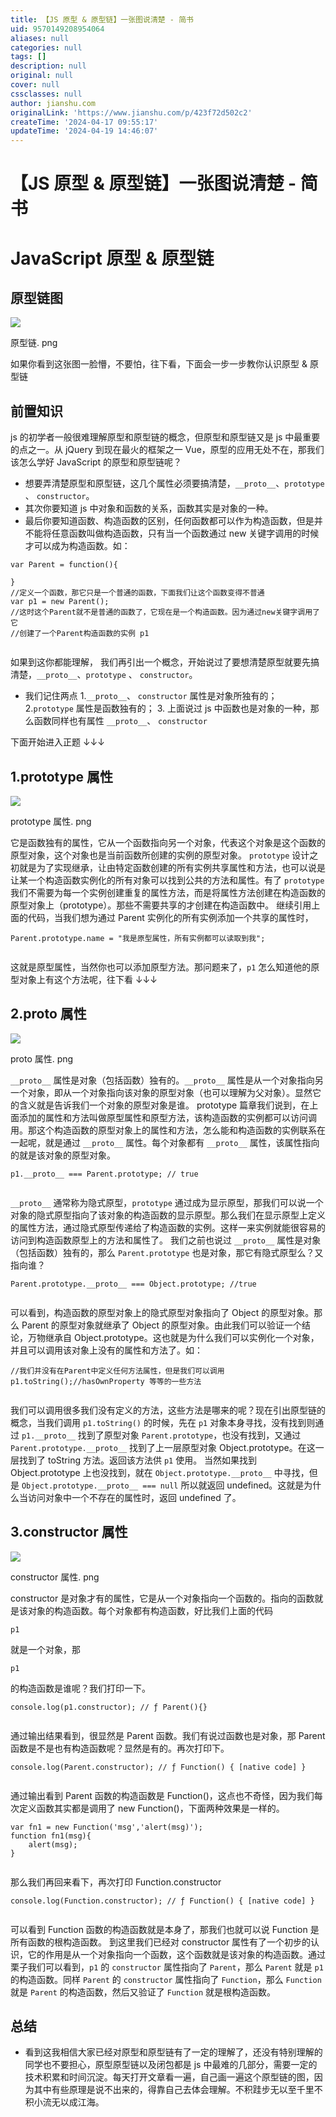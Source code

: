 ```yaml
---
title: 【JS 原型 & 原型链】一张图说清楚 - 简书
uid: 9570149208954064
aliases: null
categories: null
tags: []
description: null
original: null
cover: null
cssclasses: null
author: jianshu.com
originalLink: 'https://www.jianshu.com/p/423f72d502c2'
createTime: '2024-04-17 09:55:17'
updateTime: '2024-04-19 14:46:07'
---
```


# 【JS 原型 & 原型链】一张图说清楚 - 简书

# JavaScript 原型 & 原型链

## 原型链图

![](http://upload-images.jianshu.io/upload_images/15473180-91c7a02c8e3740a7.png)

原型链. png

如果你看到这张图一脸懵，不要怕，往下看，下面会一步一步教你认识原型 & 原型链

## 前置知识

js 的初学者一般很难理解原型和原型链的概念，但原型和原型链又是 js 中最重要的点之一。从 jQuery 到现在最火的框架之一 Vue，原型的应用无处不在，那我们该怎么学好 JavaScript 的原型和原型链呢？

- 想要弄清楚原型和原型链，这几个属性必须要搞清楚，`__proto__`、`prototype` 、 `constructor`。
- 其次你要知道 js 中对象和函数的关系，函数其实是对象的一种。
- 最后你要知道函数、构造函数的区别，任何函数都可以作为构造函数，但是并不能将任意函数叫做构造函数，只有当一个函数通过 new 关键字调用的时候才可以成为构造函数。如：

```
var Parent = function(){

}
//定义一个函数，那它只是一个普通的函数，下面我们让这个函数变得不普通
var p1 = new Parent();
//这时这个Parent就不是普通的函数了，它现在是一个构造函数。因为通过new关键字调用了它
//创建了一个Parent构造函数的实例 p1


```

如果到这你都能理解，
我们再引出一个概念，开始说过了要想清楚原型就要先搞清楚，`__proto__`、`prototype` 、 `constructor`。

- 我们记住两点
   1.`__proto__`、 `constructor` 属性是对象所独有的；
   2.`prototype` 属性是函数独有的；
   3. 上面说过 js 中函数也是对象的一种，那么函数同样也有属性 `__proto__`、 `constructor`

下面开始进入正题 ↓↓↓

## 1.prototype 属性

![](http://upload-images.jianshu.io/upload_images/15473180-b24ef70bf62da365.png)

prototype 属性. png

它是函数独有的属性，它从一个函数指向另一个对象，代表这个对象是这个函数的原型对象，这个对象也是当前函数所创建的实例的原型对象。
`prototype` 设计之初就是为了实现继承，让由特定函数创建的所有实例共享属性和方法，也可以说是让某一个构造函数实例化的所有对象可以找到公共的方法和属性。有了 `prototype` 我们不需要为每一个实例创建重复的属性方法，而是将属性方法创建在构造函数的原型对象上（prototype）。那些不需要共享的才创建在构造函数中。
继续引用上面的代码，当我们想为通过 Parent 实例化的所有实例添加一个共享的属性时，

```
Parent.prototype.name = "我是原型属性，所有实例都可以读取到我";


```

这就是原型属性，当然你也可以添加原型方法。那问题来了，`p1` 怎么知道他的原型对象上有这个方法呢，往下看 ↓↓↓

## 2.proto 属性

![](http://upload-images.jianshu.io/upload_images/15473180-1ff9d0fbf8c32a69.png)

proto 属性. png

`__proto__` 属性是对象（包括函数）独有的。`__proto__` 属性是从一个对象指向另一个对象，即从一个对象指向该对象的原型对象（也可以理解为父对象）。显然它的含义就是告诉我们一个对象的原型对象是谁。
prototype 篇章我们说到，在上面添加的属性和方法叫做原型属性和原型方法，该构造函数的实例都可以访问调用。那这个构造函数的原型对象上的属性和方法，怎么能和构造函数的实例联系在一起呢，就是通过 `__proto__` 属性。每个对象都有 `__proto__` 属性，该属性指向的就是该对象的原型对象。

```
p1.__proto__ === Parent.prototype; // true


```

`__proto__` 通常称为隐式原型，`prototype` 通过成为显示原型，那我们可以说一个对象的隐式原型指向了该对象的构造函数的显示原型。那么我们在显示原型上定义的属性方法，通过隐式原型传递给了构造函数的实例。这样一来实例就能很容易的访问到构造函数原型上的方法和属性了。
我们之前也说过 `__proto__` 属性是对象（包括函数）独有的，那么 `Parent.prototype` 也是对象，那它有隐式原型么？又指向谁？

```
Parent.prototype.__proto__ === Object.prototype; //true


```

可以看到，构造函数的原型对象上的隐式原型对象指向了 Object 的原型对象。那么 Parent 的原型对象就继承了 Object 的原型对象。由此我们可以验证一个结论，万物继承自 Object.prototype。这也就是为什么我们可以实例化一个对象，并且可以调用该对象上没有的属性和方法了。如：

```
//我们并没有在Parent中定义任何方法属性，但是我们可以调用
p1.toString();//hasOwnProperty 等等的一些方法


```

我们可以调用很多我们没有定义的方法，这些方法是哪来的呢？现在引出原型链的概念，当我们调用 `p1.toString()` 的时候，先在 `p1` 对象本身寻找，没有找到则通过 `p1.__proto__` 找到了原型对象 `Parent.prototype`，也没有找到，又通过 `Parent.prototype.__proto__` 找到了上一层原型对象 Object.prototype。在这一层找到了 toString 方法。返回该方法供 `p1` 使用。
当然如果找到 Object.prototype 上也没找到，就在 `Object.prototype.__proto__` 中寻找，但是 `Object.prototype.__proto__ === null` 所以就返回 undefined。这就是为什么当访问对象中一个不存在的属性时，返回 undefined 了。

## 3.constructor 属性

![](http://upload-images.jianshu.io/upload_images/15473180-bb4670d71c589a09.png)

constructor 属性. png

constructor 是对象才有的属性，它是从一个对象指向一个函数的。指向的函数就是该对象的构造函数。每个对象都有构造函数，好比我们上面的代码

`p1`

就是一个对象，那

`p1`

的构造函数是谁呢？我们打印一下。

```
console.log(p1.constructor); // ƒ Parent(){}


```

通过输出结果看到，很显然是 Parent 函数。我们有说过函数也是对象，那 Parent 函数是不是也有构造函数呢？显然是有的。再次打印下。

```
console.log(Parent.constructor); // ƒ Function() { [native code] }


```

通过输出看到 Parent 函数的构造函数是 Function()，这点也不奇怪，因为我们每次定义函数其实都是调用了 new Function()，下面两种效果是一样的。

```
var fn1 = new Function('msg','alert(msg)');
function fn1(msg){
    alert(msg);
}


```

那么我们再回来看下，再次打印 Function.constructor

```
console.log(Function.constructor); // ƒ Function() { [native code] }


```

可以看到 Function 函数的构造函数就是本身了，那我们也就可以说 Function 是所有函数的根构造函数。
到这里我们已经对 constructor 属性有了一个初步的认识，它的作用是从一个对象指向一个函数，这个函数就是该对象的构造函数。通过栗子我们可以看到，`p1` 的 `constructor` 属性指向了 `Parent`，那么 `Parent` 就是 `p1` 的构造函数。同样 `Parent` 的 `constructor` 属性指向了 `Function`，那么 `Function` 就是 `Parent` 的构造函数，然后又验证了 `Function` 就是根构造函数。

## 总结

- 看到这我相信大家已经对原型和原型链有了一定的理解了，还没有特别理解的同学也不要担心，原型原型链以及闭包都是 js 中最难的几部分，需要一定的技术积累和时间沉淀。每天打开文章看一遍，自己画一遍这个原型链的图，因为其中有些原理是说不出来的，得靠自己去体会理解。不积跬步无以至千里不积小流无以成江海。
